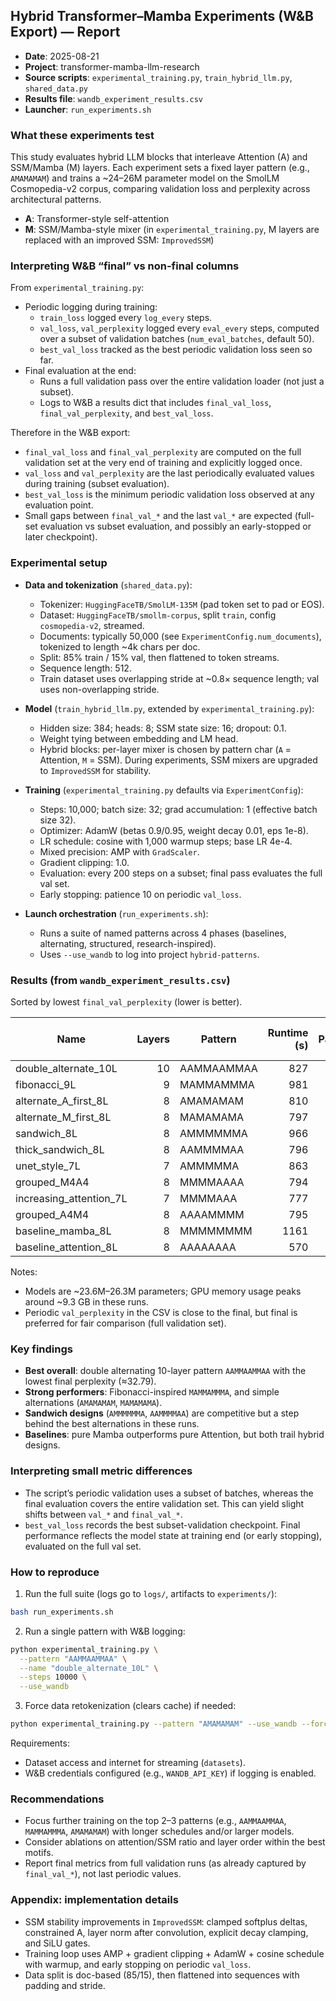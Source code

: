 ## Hybrid Transformer–Mamba Experiments (W&B Export) — Report

- **Date**: 2025-08-21
- **Project**: transformer-mamba-llm-research
- **Source scripts**: `experimental_training.py`, `train_hybrid_llm.py`, `shared_data.py`
- **Results file**: `wandb_experiment_results.csv`
- **Launcher**: `run_experiments.sh`

### What these experiments test
This study evaluates hybrid LLM blocks that interleave Attention (A) and SSM/Mamba (M) layers. Each experiment sets a fixed layer pattern (e.g., `AMAMAMAM`) and trains a ~24–26M parameter model on the SmolLM Cosmopedia-v2 corpus, comparing validation loss and perplexity across architectural patterns.

- **A**: Transformer-style self-attention
- **M**: SSM/Mamba-style mixer (in `experimental_training.py`, M layers are replaced with an improved SSM: `ImprovedSSM`)

### Interpreting W&B “final” vs non-final columns
From `experimental_training.py`:
- Periodic logging during training:
  - `train_loss` logged every `log_every` steps.
  - `val_loss`, `val_perplexity` logged every `eval_every` steps, computed over a subset of validation batches (`num_eval_batches`, default 50).
  - `best_val_loss` tracked as the best periodic validation loss seen so far.
- Final evaluation at the end:
  - Runs a full validation pass over the entire validation loader (not just a subset).
  - Logs to W&B a results dict that includes `final_val_loss`, `final_val_perplexity`, and `best_val_loss`.

Therefore in the W&B export:
- `final_val_loss` and `final_val_perplexity` are computed on the full validation set at the very end of training and explicitly logged once.
- `val_loss` and `val_perplexity` are the last periodically evaluated values during training (subset evaluation).
- `best_val_loss` is the minimum periodic validation loss observed at any evaluation point.
- Small gaps between `final_val_*` and the last `val_*` are expected (full-set evaluation vs subset evaluation, and possibly an early-stopped or later checkpoint).

### Experimental setup

- **Data and tokenization** (`shared_data.py`):
  - Tokenizer: `HuggingFaceTB/SmolLM-135M` (pad token set to pad or EOS).
  - Dataset: `HuggingFaceTB/smollm-corpus`, split `train`, config `cosmopedia-v2`, streamed.
  - Documents: typically 50,000 (see `ExperimentConfig.num_documents`), tokenized to length ~4k chars per doc.
  - Split: 85% train / 15% val, then flattened to token streams.
  - Sequence length: 512.
  - Train dataset uses overlapping stride at ~0.8× sequence length; val uses non-overlapping stride.

- **Model** (`train_hybrid_llm.py`, extended by `experimental_training.py`):
  - Hidden size: 384; heads: 8; SSM state size: 16; dropout: 0.1.
  - Weight tying between embedding and LM head.
  - Hybrid blocks: per-layer mixer is chosen by pattern char (`A` = Attention, `M` = SSM). During experiments, SSM mixers are upgraded to `ImprovedSSM` for stability.

- **Training** (`experimental_training.py` defaults via `ExperimentConfig`):
  - Steps: 10,000; batch size: 32; grad accumulation: 1 (effective batch size 32).
  - Optimizer: AdamW (betas 0.9/0.95, weight decay 0.01, eps 1e-8).
  - LR schedule: cosine with 1,000 warmup steps; base LR 4e-4.
  - Mixed precision: AMP with `GradScaler`.
  - Gradient clipping: 1.0.
  - Evaluation: every 200 steps on a subset; final pass evaluates the full val set.
  - Early stopping: patience 10 on periodic `val_loss`.

- **Launch orchestration** (`run_experiments.sh`):
  - Runs a suite of named patterns across 4 phases (baselines, alternating, structured, research-inspired).
  - Uses `--use_wandb` to log into project `hybrid-patterns`.

### Results (from `wandb_experiment_results.csv`)
Sorted by lowest `final_val_perplexity` (lower is better).

| Name | Layers | Pattern | Runtime (s) | Num Params (M) | Best Val Loss | Final Val Loss | Final Val PPL |
|---|---:|---|---:|---:|---:|---:|---:|
| double_alternate_10L | 10 | AAMMAAMMAA | 827 | 26.1 | 3.4828 | 3.4900 | 32.79 |
| fibonacci_9L | 9 | MAMMAMMMA | 981 | 26.2 | 3.4971 | 3.5043 | 33.26 |
| alternate_A_first_8L | 8 | AMAMAMAM | 810 | 25.0 | 3.5046 | 3.5101 | 33.45 |
| alternate_M_first_8L | 8 | MAMAMAMA | 797 | 25.0 | 3.5100 | 3.5142 | 33.59 |
| sandwich_8L | 8 | AMMMMMMA | 966 | 25.6 | 3.5396 | 3.5462 | 34.68 |
| thick_sandwich_8L | 8 | AAMMMMAA | 796 | 25.0 | 3.5426 | 3.5486 | 34.76 |
| unet_style_7L | 7 | AMMMMMA | 863 | 24.7 | 3.5697 | 3.5762 | 35.74 |
| grouped_M4A4 | 8 | MMMMAAAA | 794 | 25.0 | 3.5708 | 3.5765 | 35.75 |
| increasing_attention_7L | 7 | MMMMAAA | 777 | 24.4 | 3.5988 | 3.6051 | 36.79 |
| grouped_A4M4 | 8 | AAAAMMMM | 795 | 25.0 | 3.6426 | 3.6501 | 38.48 |
| baseline_mamba_8L | 8 | MMMMMMMM | 1161 | 26.3 | 3.7530 | 3.7634 | 43.09 |
| baseline_attention_8L | 8 | AAAAAAAA | 570 | 23.6 | 3.9722 | 3.9761 | 53.31 |

Notes:
- Models are ~23.6M–26.3M parameters; GPU memory usage peaks around ~9.3 GB in these runs.
- Periodic `val_perplexity` in the CSV is close to the final, but final is preferred for fair comparison (full validation set).

### Key findings
- **Best overall**: double alternating 10-layer pattern `AAMMAAMMAA` with the lowest final perplexity (≈32.79).
- **Strong performers**: Fibonacci-inspired `MAMMAMMMA`, and simple alternations (`AMAMAMAM`, `MAMAMAMA`).
- **Sandwich designs** (`AMMMMMMA`, `AAMMMMAA`) are competitive but a step behind the best alternations in these runs.
- **Baselines**: pure Mamba outperforms pure Attention, but both trail hybrid designs.

### Interpreting small metric differences
- The script’s periodic validation uses a subset of batches, whereas the final evaluation covers the entire validation set. This can yield slight shifts between `val_*` and `final_val_*`.
- `best_val_loss` records the best subset-validation checkpoint. Final performance reflects the model state at training end (or early stopping), evaluated on the full val set.

### How to reproduce

1) Run the full suite (logs go to `logs/`, artifacts to `experiments/`):
```bash
bash run_experiments.sh
```

2) Run a single pattern with W&B logging:
```bash
python experimental_training.py \
  --pattern "AAMMAAMMAA" \
  --name "double_alternate_10L" \
  --steps 10000 \
  --use_wandb
```

3) Force data retokenization (clears cache) if needed:
```bash
python experimental_training.py --pattern "AMAMAMAM" --use_wandb --force_reload_data
```

Requirements:
- Dataset access and internet for streaming (`datasets`).
- W&B credentials configured (e.g., `WANDB_API_KEY`) if logging is enabled.

### Recommendations
- Focus further training on the top 2–3 patterns (e.g., `AAMMAAMMAA`, `MAMMAMMMA`, `AMAMAMAM`) with longer schedules and/or larger models.
- Consider ablations on attention/SSM ratio and layer order within the best motifs.
- Report final metrics from full validation runs (as already captured by `final_val_*`), not last periodic values.

### Appendix: implementation details
- SSM stability improvements in `ImprovedSSM`: clamped softplus deltas, constrained A, layer norm after convolution, explicit decay clamping, and SiLU gates.
- Training loop uses AMP + gradient clipping + AdamW + cosine schedule with warmup, and early stopping on periodic `val_loss`.
- Data split is doc-based (85/15), then flattened into sequences with padding and stride.


